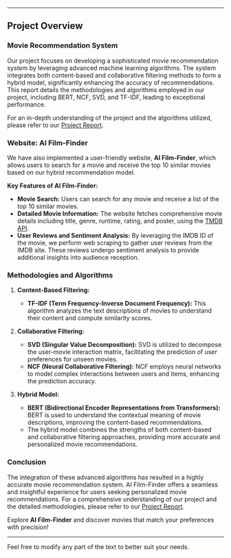 
---

## Project Overview

### Movie Recommendation System

Our project focuses on developing a sophisticated movie recommendation system by leveraging advanced machine learning algorithms. The system integrates both content-based and collaborative filtering methods to form a hybrid model, significantly enhancing the accuracy of recommendations. This report details the methodologies and algorithms employed in our project, including BERT, NCF, SVD, and TF-IDF, leading to exceptional performance.

For an in-depth understanding of the project and the algorithms utilized, please refer to our [Project Report](https://github.com/Karna4571/MovieRecommendationSystem/blob/main/Project%20Report.pdf).

### Website: AI Film-Finder

We have also implemented a user-friendly website, **AI Film-Finder**, which allows users to search for a movie and receive the top 10 similar movies based on our hybrid recommendation model.

**Key Features of AI Film-Finder:**
- **Movie Search:** Users can search for any movie and receive a list of the top 10 similar movies.
- **Detailed Movie Information:** The website fetches comprehensive movie details including title, genre, runtime, rating, and poster, using the [TMDB API](https://www.themoviedb.org/documentation/api).
- **User Reviews and Sentiment Analysis:** By leveraging the IMDB ID of the movie, we perform web scraping to gather user reviews from the IMDB site. These reviews undergo sentiment analysis to provide additional insights into audience reception.

### Methodologies and Algorithms

1. **Content-Based Filtering:**
   - **TF-IDF (Term Frequency-Inverse Document Frequency):** This algorithm analyzes the text descriptions of movies to understand their content and compute similarity scores.

2. **Collaborative Filtering:**
   - **SVD (Singular Value Decomposition):** SVD is utilized to decompose the user-movie interaction matrix, facilitating the prediction of user preferences for unseen movies.
   - **NCF (Neural Collaborative Filtering):** NCF employs neural networks to model complex interactions between users and items, enhancing the prediction accuracy.

3. **Hybrid Model:**
   - **BERT (Bidirectional Encoder Representations from Transformers):** BERT is used to understand the contextual meaning of movie descriptions, improving the content-based recommendations.
   - The hybrid model combines the strengths of both content-based and collaborative filtering approaches, providing more accurate and personalized movie recommendations.

### Conclusion

The integration of these advanced algorithms has resulted in a highly accurate movie recommendation system. AI Film-Finder offers a seamless and insightful experience for users seeking personalized movie recommendations. For a comprehensive understanding of our project and the detailed methodologies, please refer to our [Project Report](https://github.com/Karna4571/MovieRecommendationSystem/blob/main/Project%20Report.pdf).

Explore **AI Film-Finder** and discover movies that match your preferences with precision!

---

Feel free to modify any part of the text to better suit your needs.
